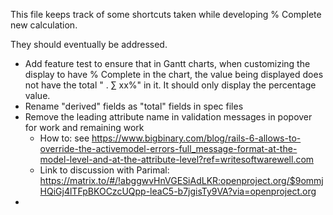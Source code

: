 This file keeps track of some shortcuts taken while developing % Complete new calculation.

They should eventually be addressed.

* Add feature test to ensure that in Gantt charts, when customizing the display to have % Complete in the chart, the value being displayed does not have the total " . ∑ xx%" in it. It should only display the percentage value.
* Rename "derived" fields as "total" fields in spec files
* Remove the leading attribute name in validation messages in popover for work and remaining work
  * How to: see https://www.bigbinary.com/blog/rails-6-allows-to-override-the-activemodel-errors-full_message-format-at-the-model-level-and-at-the-attribute-level?ref=writesoftwarewell.com
  * Link to discussion with Parimal: https://matrix.to/#/!abggwvHnVGESiAdLKR:openproject.org/$9ommjHQiGj4lTFpBKOCzcUQpp-leaC5-b7jgisTy9VA?via=openproject.org
*
